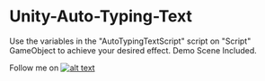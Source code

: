 # Unity-Auto-Typing-Text
Use the variables in the "AutoTypingTextScript" script on "Script" GameObject to achieve your desired effect.
Demo Scene Included.


Follow me on
[![alt text][1.1]][1]

[1.1]: http://i.imgur.com/tXSoThF.png (@Wicaodian)

[1]: http://www.twitter.com/wicaodian

